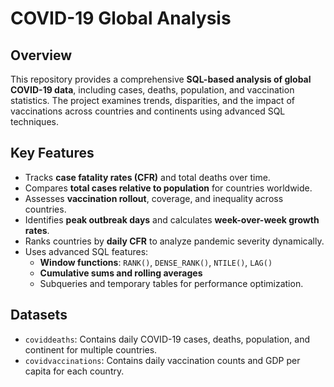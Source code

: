 # COVID-19 Global Analysis

## Overview
This repository provides a comprehensive **SQL-based analysis of global COVID-19 data**, including cases, deaths, population, and vaccination statistics. The project examines trends, disparities, and the impact of vaccinations across countries and continents using advanced SQL techniques.

## Key Features
- Tracks **case fatality rates (CFR)** and total deaths over time.
- Compares **total cases relative to population** for countries worldwide.
- Assesses **vaccination rollout**, coverage, and inequality across countries.
- Identifies **peak outbreak days** and calculates **week-over-week growth rates**.
- Ranks countries by **daily CFR** to analyze pandemic severity dynamically.
- Uses advanced SQL features:
  - **Window functions**: `RANK()`, `DENSE_RANK()`, `NTILE()`, `LAG()`
  - **Cumulative sums and rolling averages**
  - Subqueries and temporary tables for performance optimization.

## Datasets
- `coviddeaths`: Contains daily COVID-19 cases, deaths, population, and continent for multiple countries.
- `covidvaccinations`: Contains daily vaccination counts and GDP per capita for each country.

